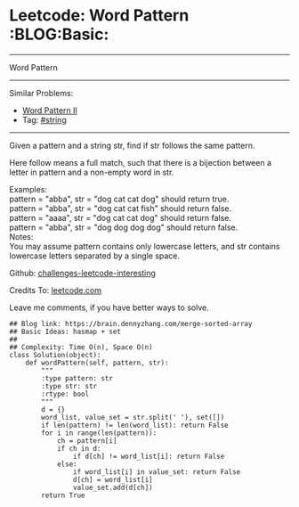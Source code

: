 # Leetcode: Word Pattern     :BLOG:Basic:


---

Word Pattern  

---

Similar Problems:  
-   [Word Pattern II](https://brain.dennyzhang.com/word-pattern-ii)
-   Tag: [#string](https://brain.dennyzhang.com/tag/string)

---

Given a pattern and a string str, find if str follows the same pattern.  

Here follow means a full match, such that there is a bijection between a letter in pattern and a non-empty word in str.  

Examples:  
pattern = "abba", str = "dog cat cat dog" should return true.  
pattern = "abba", str = "dog cat cat fish" should return false.  
pattern = "aaaa", str = "dog cat cat dog" should return false.  
pattern = "abba", str = "dog dog dog dog" should return false.  
Notes:  
You may assume pattern contains only lowercase letters, and str contains lowercase letters separated by a single space.  

Github: [challenges-leetcode-interesting](https://github.com/DennyZhang/challenges-leetcode-interesting/tree/master/word-pattern)  

Credits To: [leetcode.com](https://leetcode.com/problems/word-pattern/description/)  

Leave me comments, if you have better ways to solve.  

    ## Blog link: https://brain.dennyzhang.com/merge-sorted-array
    ## Basic Ideas: hasmap + set
    ##
    ## Complexity: Time O(n), Space O(n)
    class Solution(object):
        def wordPattern(self, pattern, str):
            """
            :type pattern: str
            :type str: str
            :rtype: bool
            """
            d = {}
            word_list, value_set = str.split(' '), set([])
            if len(pattern) != len(word_list): return False
            for i in range(len(pattern)):
                ch = pattern[i]
                if ch in d:
                    if d[ch] != word_list[i]: return False
                else:
                    if word_list[i] in value_set: return False
                    d[ch] = word_list[i]
                    value_set.add(d[ch])
            return True